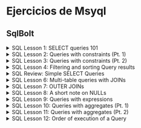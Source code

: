 # Ejercicios de Msyql 

## SqlBolt
<details>

<summary>SQL Lesson 1: SELECT queries 101</summary>

Find the title of each film 
```

SELECT Title FROM movies
```

Find the director of each film 
```

SELECT Director FROM movies
```

Find the title and director of each film 
```

SELECT Title, Director FROM movies
```

Find the title and year of each film 
```

SELECT Title, year FROM movies
```

Find all the information about each film
```

SELECT * FROM movies
```
</details>
<details>

<summary>SQL Lesson 2: Queries with constraints (Pt. 1)</summary>

Find the movie with a row id of 6 
```

SELECT * FROM movies WHERE id = 6;
```
Find the movies released in the years between 2000 and 2010
```

SELECT * FROM movies WHERE year >= 2000 AND year<=2010;
```
Find the movies not released in the years between 2000 and 2010
```

SELECT * FROM movies WHERE NOT( year >= 2000 AND year<=2010);
```
Find the first 5 Pixar movies and their release year
```

SELECT * FROM Movies ORDER BY YEAR ASC LIMIT 0, 6;
```
</details>
<details>

<summary>SQL Lesson 3: Queries with constraints (Pt. 2)</summary>
Find all the Toy Story movies 

```
SELECT Title FROM movies WHERE Title like "Toy Story%"
```
Find all the movies directed by John Lasseter
```
SELECT title, director FROM movies 
WHERE director = "John Lasseter";
```
Find all the movies (and director) not directed by John Lasseter
```
SELECT title, director FROM movies 
WHERE NOT director = "John Lasseter";
```
Find all the WALL-* movies
```
SELECT * FROM movies 
WHERE title  LIKE "WALL%";
```

</details>


<details>

<summary>SQL Lesson 4: Filtering and sorting Query results</summary>

List all directors of Pixar movies (alphabetically), without duplicates

```
SELECT DISTINCT Director FROM movies ORDER BY Director ASC ;
```
List the last four Pixar movies released (ordered from most recent to least)
```
SELECT * FROM movies WHERE year ORDER BY year DESC LIMIT 4;
```
List the first five Pixar movies sorted alphabetically
```
SELECT * FROM movies  ORDER BY Title asc LIMIT 5
```

List the next five Pixar movies sorted alphabetically
```
SELECT * FROM movies  ORDER BY Title asc LIMIT 5 OFFSET 5
```
</details>

<details>

<summary>SQL Review: Simple SELECT Queries</summary>
List all the Canadian cities and their populations

```
SELECT city, country,population FROM north_american_cities WHERE Country="Canada";
```
Order all the cities in the United States by their latitude from north to south

```
SELECT * FROM north_american_cities WHERE Country="United States" ORDER BY Latitude DESC;
```
List all the cities west of Chicago, ordered from west to east

```
SELECT * FROM north_american_cities WHERE Longitude<-87.629798 ORDER BY Longitude ASC;
```
List the two largest cities in Mexico (by population)

```
SELECT * FROM north_american_cities WHERE COUNTRY="Mexico" ORDER BY Population DESC  LIMIT 2 ;
```
List the third and fourth largest cities (by population) in the United States and their population

```
SELECT * FROM north_american_cities WHERE Country ="United States" ORDER BY population DESC LIMIT 2 OFFSET 2 ;
```
</details>


<details>

<summary>SQL Lesson 6: Multi-table queries with JOINs</summary>

Find the domestic and international sales for each movie
```
SELECT Domestic_sales, International_sales,Title
FROM  Boxoffice
JOIN Movies 
    ON id = Movie_id
```
Show the sales numbers for each movie that did better internationally rather than domestically
```
SELECT Domestic_sales, International_sales,Title
FROM  Boxoffice
JOIN Movies 
    ON id = Movie_id
WHERE International_sales>Domestic_sales
```
List all the movies by their ratings in descending order
```
SELECT Domestic_sales, International_sales,Title
FROM  Boxoffice
JOIN Movies 
    ON id = Movie_id
ORDER BY Rating DESC
```
</details>

<details>

<summary>SQL Lesson 7: OUTER JOINs</summary>

Find the list of all buildings that have employees
```
SELECT DISTINCT Building FROM Employees;
```
Find the list of all buildings and their capacity
```
SELECT * FROM Buildings;
```
List all buildings and the distinct employee roles in each building (including empty buildings)
```
SELECT DISTINCT building_name, role 
FROM Buildings 
  LEFT JOIN Employees
    ON Building_name = Building;
```
</details>

<details>

<summary>SQL Lesson 8: A short note on NULLs</summary>

Find the name and role of all employees who have not been assigned to a building
```

SELECT *
FROM Employees
WHERE Building IS NULL
```
Find the names of the buildings that hold no employees
```
SELECT DISTINCT Building_name
FROM Buildings 
  LEFT JOIN Employees
    ON Building_name = Building
WHERE Role IS NULL;
```
</details>

<details>

<summary>SQL Lesson 9: Queries with expressions</summary>

List all movies and their combined sales in millions of dollars

List all movies and their ratings in percent

List all movies that were released on even number years

</details>

<details>
<summary>SQL Lesson 10: Queries with aggregates (Pt. 1)</summary>

Find the longest time that an employee has been at the studio
```
SELECT MAX(Years_employed) as Longest_Time FROM employees;
```
For each role, find the average number of years employed by employees in that role
```
SELECT AVG(Years_employed) as Average_years_employed,Role FROM employees
GROUP BY Role;
```
Find the total number of employee years worked in each building
```
SELECT Building, SUM(Years_employed) as Total_years_employed
FROM employees
GROUP BY Building;
```
</details>

<details>
<summary>SQL Lesson 11: Queries with aggregates (Pt. 2)</summary>
Find the number of Artists in the studio (without a HAVING clause)

```
SELECT Role, COUNT(*) as Artists
FROM Employees
WHERE role = "Artist";
```
Find the number of Employees of each role in the studio
```
SELECT Role, COUNT(*)
FROM Employees
GROUP BY Role;
```
Find the total number of years employed by all Engineers

```
SELECT Role, SUM(years_employed)
FROM Employees
GROUP BY Role
HAVING Role = "Engineer";
```

</details>

<details>
<summary>SQL Lesson 12: Order of execution of a Query</summary>

Find the number of movies each director has directed

```
SELECT Director, COUNT(id) as Quantity_directed_movies
FROM Movies
GROUP BY Director;
```

Find the total domestic and international sales that can be attributed to each director

```
SELECT Director, SUM(Domestic_sales + International_sales) as Domestic_and_International_Sales
FROM Movies
    INNER JOIN boxoffice
        ON Movies.id = Boxoffice.movie_id
GROUP BY director;
```
</details>